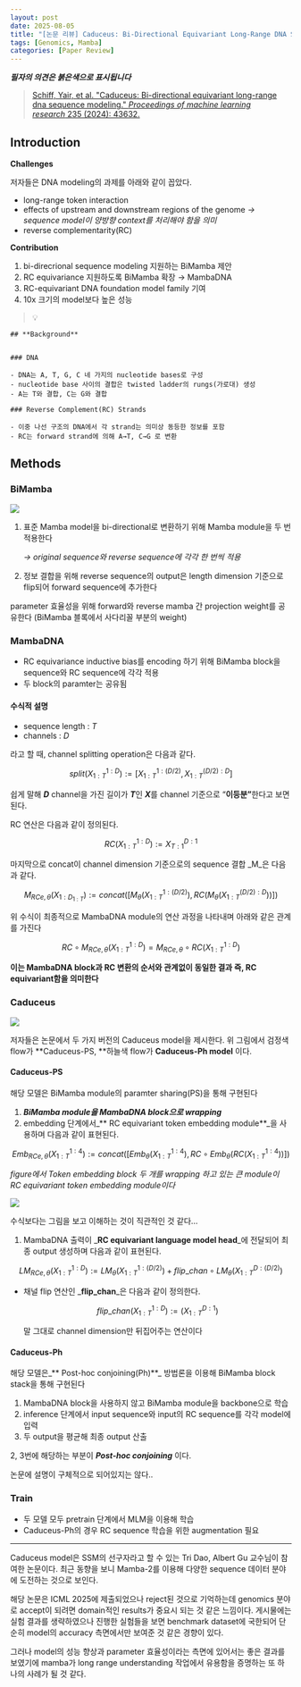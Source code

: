 ```yaml
---
layout: post
date: 2025-08-05
title: "[논문 리뷰] Caduceus: Bi-Directional Equivariant Long-Range DNA Sequence Modeling"
tags: [Genomics, Mamba]
categories: [Paper Review]
---
```


<span class="notion-red">_**필자의 의견은 붉은색으로 표시됩니다**_</span>


> [Schiff, Yair, et al. "Caduceus: Bi-directional equivariant long-range dna sequence modeling." ](https://pmc.ncbi.nlm.nih.gov/articles/PMC12189541/)[_Proceedings of machine learning research_](https://pmc.ncbi.nlm.nih.gov/articles/PMC12189541/)[ 235 (2024): 43632.](https://pmc.ncbi.nlm.nih.gov/articles/PMC12189541/)



## Introduction


**Challenges**


저자들은 DNA modeling의 과제를 아래와 같이 꼽았다.

- long-range token interaction
- effects of upstream and downstream regions of the genome 
_→ sequence model이 양방향 context를 처리해야 함을 의미_
- reverse complementarity(RC)

**Contribution**

1. bi-direcrional sequence modeling 지원하는 BiMamba 제안
1. RC equivariance 지원하도록 BiMamba 확장 → MambaDNA
1. RC-equivariant DNA foundation model family 기여
1. 10x 크기의 model보다 높은 성능

> 💡 


	## **Background**


	### DNA

	- DNA는 A, T, G, C 네 가지의 nucleotide bases로 구성
	- nucleotide base 사이의 결합은 twisted ladder의 rungs(가로대) 생성
	- A는 T와 결합, C는 G와 결합

	### Reverse Complement(RC) Strands

	- 이중 나선 구조의 DNA에서 각 strand는 의미상 동등한 정보를 포함
	- RC는 forward strand에 의해 A→T, C→G 로 변환


## Methods



### BiMamba


![](https://prod-files-secure.s3.us-west-2.amazonaws.com/542b861c-36a8-4051-84e5-8804b6728dba/2c247d59-7815-4980-99f0-8f0d21f445a7/image.png?X-Amz-Algorithm=AWS4-HMAC-SHA256&X-Amz-Content-Sha256=UNSIGNED-PAYLOAD&X-Amz-Credential=ASIAZI2LB466W64PLMC2%2F20250825%2Fus-west-2%2Fs3%2Faws4_request&X-Amz-Date=20250825T190101Z&X-Amz-Expires=3600&X-Amz-Security-Token=IQoJb3JpZ2luX2VjEAoaCXVzLXdlc3QtMiJHMEUCIF%2BX%2BPcvBayRJF3aNUXwoL6pJZ17dEjTetGmjgG7Fm9CAiEAiY1W5v4%2B5GZDFgPJsITcB7rRBbczA7dc0xHqn6B5BIUq%2FwMIYxAAGgw2Mzc0MjMxODM4MDUiDMBFC0cgl8OEcr1GoircA3WLTsTuVZxSjgWo3o1Vwj5rPHZkR%2BCFZXu0nL96najORMjwiyoNEerDsqE%2F6Cqr2YXNdtRQrYrupVhhG0UdfHPuxtNOcd%2FHJgeTV5Pz0HJGoF5n9Qax%2F3JZ593wvF0MzoJEENqcEIt%2B97cbwCONIBCiYCclfaJ4UAv8%2BNqIHIhoLvgo2Edb0SGwiA%2BM81boQyTVXWkUVtdwbcFXIS2leUBE3f3UkyZUhmieUa8NOTCfUC8qxvgM78zQrzrIqSCrmsValKlrs2vAENGXxXq%2BeUfqvac84pMsO0bEOUgrcxeKd6CsEH4mkl3DOqanLOBajiv96%2Bmn2nbM0dvC1f8skGp9x9BjOq5mxFWFSJ%2FuAd0PcqID0G1tcX8lG5borWixux%2BA0iMU2NM4WywJPEB%2FW39qTIhP%2BsAoD6LvT1ZPGqTtGcvUgttHhEd6F7wjvh3YNcGaygZ5gHf5nBFwfxyPdY9I7998jgAa3P7nMMN2CherRfZpT5GMwjT%2BJyMkmGdVRwuqdc4IDcLSgRYwsOySC6mA8%2BnDKpe%2BeBjUOHKZRtobp6YsRiqGqLZFzvvl%2FbIWZcKuoCoCS3xlbYwonp%2BZI1vaToqXk8zCsTnFwHtlyAuPsuDPaMKP0Cyx56wIMObNssUGOqUBF4QhGM0oLV2Engwzynn4kCllXFYE6Ku9WeIF1KKP2mP5Kdylpt84PtiDJ5nUIOCWsx%2FcRFhyx%2BuppabYD933EYAblg%2FnGHYMiDgCuDw3Wg66Yku3xAquEmWXOzJnL54oLk4t7SIRgMksA2bcsu9qD9yFo8hRHvWehgEqExIs9y8c1d0gq3QFGbUUszfcj5JsHTq0vy2AI5fG1sEmdAchAZiTqcbv&X-Amz-Signature=4f604fb1c4bc804a9eb7851c5c21c3fd2bac04e7ceeaf1213422db292d47a4c8&X-Amz-SignedHeaders=host&x-amz-checksum-mode=ENABLED&x-id=GetObject)

1. 표준 Mamba model을 bi-directional로 변환하기 위해 Mamba module을 두 번 적용한다

	_→ original sequence와 reverse sequence에 각각 한 번씩 적용_

1. 정보 결합을 위해 reverse sequence의 output은 length dimension 기준으로 flip되어 forward sequence에 추가한다

parameter 효율성을 위해 forward와 reverse mamba 간 projection weight를 공유한다 (BiMamba 블록에서 사다리꼴 부분의 weight)



### MambaDNA

- RC equivariance inductive bias를 encoding 하기 위해 BiMamba block을 sequence와 RC sequence에 각각 적용
- 두 block의 paramter는 공유됨


#### 수식적 설명

- sequence length : _T_
- channels : _D_

라고 할 때,  channel splitting operation은 다음과 같다.


$$
split(X^{1:D}_{1:T}):=[X^{1:(D/2)}_{1:T},X^{(D/2):D}_{1:T}]
$$


<span class="notion-red">쉽게 말해 </span><span class="notion-red">_**D**_</span><span class="notion-red"> channel을 가진 길이가 </span><span class="notion-red">_**T**_</span><span class="notion-red">인 </span><span class="notion-red">_**X**_</span><span class="notion-red">를 channel 기준으로 “</span><span class="notion-red">**이등분”**</span><span class="notion-red">한다고 보면 된다.</span>


RC 연산은 다음과 같이 정의된다.


$$
RC(X^{1:D}_{1:T}):=X^{D:1}_{T:1}
$$


마지막으로 concat이 channel dimension 기준으로의 sequence 결합 _M_은 다음과 같다.


$$
M_{RCe,\theta}(X_{1:D_{1:T}}):=concat([M_{\theta}(X^{1:(D/2)}_{1:T}),RC(M_{\theta}(X^{(D/2):D}_{1:T}))])
$$


위 수식이 최종적으로 MambaDNA module의 연산 과정을 나타내며 아래와 같은 관계를 가진다


$$
RC\circ M_{RCe,\theta}(X^{1:D}_{1:T}) = M_{RCe,\theta} \circ RC(X^{1:D}_{1:T})
$$


**이는 MambaDNA block과 RC 변환의 순서와 관계없이 동일한 결과 즉, RC equivariant함을 의미한다**



### Caduceus


![](https://prod-files-secure.s3.us-west-2.amazonaws.com/542b861c-36a8-4051-84e5-8804b6728dba/f94a60d7-8145-473b-aef9-7c68d3ec604a/image.png?X-Amz-Algorithm=AWS4-HMAC-SHA256&X-Amz-Content-Sha256=UNSIGNED-PAYLOAD&X-Amz-Credential=ASIAZI2LB466W64PLMC2%2F20250825%2Fus-west-2%2Fs3%2Faws4_request&X-Amz-Date=20250825T190102Z&X-Amz-Expires=3600&X-Amz-Security-Token=IQoJb3JpZ2luX2VjEAoaCXVzLXdlc3QtMiJHMEUCIF%2BX%2BPcvBayRJF3aNUXwoL6pJZ17dEjTetGmjgG7Fm9CAiEAiY1W5v4%2B5GZDFgPJsITcB7rRBbczA7dc0xHqn6B5BIUq%2FwMIYxAAGgw2Mzc0MjMxODM4MDUiDMBFC0cgl8OEcr1GoircA3WLTsTuVZxSjgWo3o1Vwj5rPHZkR%2BCFZXu0nL96najORMjwiyoNEerDsqE%2F6Cqr2YXNdtRQrYrupVhhG0UdfHPuxtNOcd%2FHJgeTV5Pz0HJGoF5n9Qax%2F3JZ593wvF0MzoJEENqcEIt%2B97cbwCONIBCiYCclfaJ4UAv8%2BNqIHIhoLvgo2Edb0SGwiA%2BM81boQyTVXWkUVtdwbcFXIS2leUBE3f3UkyZUhmieUa8NOTCfUC8qxvgM78zQrzrIqSCrmsValKlrs2vAENGXxXq%2BeUfqvac84pMsO0bEOUgrcxeKd6CsEH4mkl3DOqanLOBajiv96%2Bmn2nbM0dvC1f8skGp9x9BjOq5mxFWFSJ%2FuAd0PcqID0G1tcX8lG5borWixux%2BA0iMU2NM4WywJPEB%2FW39qTIhP%2BsAoD6LvT1ZPGqTtGcvUgttHhEd6F7wjvh3YNcGaygZ5gHf5nBFwfxyPdY9I7998jgAa3P7nMMN2CherRfZpT5GMwjT%2BJyMkmGdVRwuqdc4IDcLSgRYwsOySC6mA8%2BnDKpe%2BeBjUOHKZRtobp6YsRiqGqLZFzvvl%2FbIWZcKuoCoCS3xlbYwonp%2BZI1vaToqXk8zCsTnFwHtlyAuPsuDPaMKP0Cyx56wIMObNssUGOqUBF4QhGM0oLV2Engwzynn4kCllXFYE6Ku9WeIF1KKP2mP5Kdylpt84PtiDJ5nUIOCWsx%2FcRFhyx%2BuppabYD933EYAblg%2FnGHYMiDgCuDw3Wg66Yku3xAquEmWXOzJnL54oLk4t7SIRgMksA2bcsu9qD9yFo8hRHvWehgEqExIs9y8c1d0gq3QFGbUUszfcj5JsHTq0vy2AI5fG1sEmdAchAZiTqcbv&X-Amz-Signature=9a7cab64decf63d3691c893ea83261a1165bbe4338e2c97fa58e1d3c9feb9e35&X-Amz-SignedHeaders=host&x-amz-checksum-mode=ENABLED&x-id=GetObject)


저자들은 논문에서 두 가지 버전의 Caduceus model을 제시한다. 위 그림에서 검정색 flow가 **Caduceus-PS, **하늘색 flow가 **Caduceus-Ph model** 이다.



#### Caduceus-PS


해당 모델은 BiMamba module의 paramter sharing(PS)을 통해 구현된다

1. _**BiMamba module을 MambaDNA block으로 wrapping**_
1. embedding 단계에서_** RC equivariant token embedding module**_을 사용하며 다음과 같이 표현된다.

$$
Emb_{RCe,\theta}(X^{1:4}_{1:T}):=concat([Emb_{\theta}(X^{1:4}_{1:T}),RC \circ Emb_{\theta}(RC(X^{1:4}_{1:T}))])
$$


_figure에서 Token embedding block 두 개를 wrapping 하고 있는 큰 module이 RC equivariant token embedding module이다_


![](https://prod-files-secure.s3.us-west-2.amazonaws.com/542b861c-36a8-4051-84e5-8804b6728dba/b175e4da-71eb-4e91-8c23-a06dabe673c9/image.png?X-Amz-Algorithm=AWS4-HMAC-SHA256&X-Amz-Content-Sha256=UNSIGNED-PAYLOAD&X-Amz-Credential=ASIAZI2LB466W64PLMC2%2F20250825%2Fus-west-2%2Fs3%2Faws4_request&X-Amz-Date=20250825T190102Z&X-Amz-Expires=3600&X-Amz-Security-Token=IQoJb3JpZ2luX2VjEAoaCXVzLXdlc3QtMiJHMEUCIF%2BX%2BPcvBayRJF3aNUXwoL6pJZ17dEjTetGmjgG7Fm9CAiEAiY1W5v4%2B5GZDFgPJsITcB7rRBbczA7dc0xHqn6B5BIUq%2FwMIYxAAGgw2Mzc0MjMxODM4MDUiDMBFC0cgl8OEcr1GoircA3WLTsTuVZxSjgWo3o1Vwj5rPHZkR%2BCFZXu0nL96najORMjwiyoNEerDsqE%2F6Cqr2YXNdtRQrYrupVhhG0UdfHPuxtNOcd%2FHJgeTV5Pz0HJGoF5n9Qax%2F3JZ593wvF0MzoJEENqcEIt%2B97cbwCONIBCiYCclfaJ4UAv8%2BNqIHIhoLvgo2Edb0SGwiA%2BM81boQyTVXWkUVtdwbcFXIS2leUBE3f3UkyZUhmieUa8NOTCfUC8qxvgM78zQrzrIqSCrmsValKlrs2vAENGXxXq%2BeUfqvac84pMsO0bEOUgrcxeKd6CsEH4mkl3DOqanLOBajiv96%2Bmn2nbM0dvC1f8skGp9x9BjOq5mxFWFSJ%2FuAd0PcqID0G1tcX8lG5borWixux%2BA0iMU2NM4WywJPEB%2FW39qTIhP%2BsAoD6LvT1ZPGqTtGcvUgttHhEd6F7wjvh3YNcGaygZ5gHf5nBFwfxyPdY9I7998jgAa3P7nMMN2CherRfZpT5GMwjT%2BJyMkmGdVRwuqdc4IDcLSgRYwsOySC6mA8%2BnDKpe%2BeBjUOHKZRtobp6YsRiqGqLZFzvvl%2FbIWZcKuoCoCS3xlbYwonp%2BZI1vaToqXk8zCsTnFwHtlyAuPsuDPaMKP0Cyx56wIMObNssUGOqUBF4QhGM0oLV2Engwzynn4kCllXFYE6Ku9WeIF1KKP2mP5Kdylpt84PtiDJ5nUIOCWsx%2FcRFhyx%2BuppabYD933EYAblg%2FnGHYMiDgCuDw3Wg66Yku3xAquEmWXOzJnL54oLk4t7SIRgMksA2bcsu9qD9yFo8hRHvWehgEqExIs9y8c1d0gq3QFGbUUszfcj5JsHTq0vy2AI5fG1sEmdAchAZiTqcbv&X-Amz-Signature=e5f2373fe0766e31ddda389a9c2b300191574194eda6a1e69632acb83f8d45b7&X-Amz-SignedHeaders=host&x-amz-checksum-mode=ENABLED&x-id=GetObject)


<span class="notion-red">수식보다는 그림을 보고 이해하는 것이 직관적인 것 같다…</span>

1. MambaDNA 출력이 _**RC equivariant language model head**_에 전달되어 최종 output 생성하며 다음과 같이 표현된다.

$$
LM_{RCe,\theta}(X^{1:D}_{1:T}):= LM_{\theta}(X^{1:(D/2)}_{1:T})+flip\_chan\circ LM_{\theta}(X^{D:(D/2)}_{1:T})
$$

- 채널 flip 연산인 _**flip\_chan**_은 다음과 같이 정의한다.

	$$
	flip\_chan(X^{1:D}_{1:T}):=(X^{D:1}_{1:T})
	$$


	말 그대로 channel dimension만 뒤집어주는 연산이다



#### Caduceus-Ph


해당 모델은_** Post-hoc conjoining(Ph)**_ 방법론을 이용해 BiMamba block stack을 통해 구현된다

1. MambaDNA block을 사용하지 않고 BiMamba module을 backbone으로 학습
1. inference 단계에서 input sequence와 input의 RC sequence를 각각 model에 입력
1. 두 output을 평균해 최종 output 산출

2, 3번에 해당하는 부분이 _**Post-hoc conjoining**_ 이다.


<span class="notion-red">논문에 설명이 구체적으로 되어있지는 않다..</span>



### Train

- 두 모델 모두 pretrain 단계에서 MLM을 이용해 학습
- Caduceus-Ph의 경우 RC sequence 학습을 위한 augmentation 필요

---


<span class="notion-red">Caduceus model은 SSM의 선구자라고 할 수 있는 Tri Dao, Albert Gu 교수님이 참여한 논문이다. 최근 동향을 보니 Mamba-2를 이용해 다양한 sequence 데이터 분야에 도전하는 것으로 보인다.</span>


<span class="notion-red">해당 논문은 ICML 2025에 제출되었으나 reject된 것으로 기억하는데 genomics 분야로 accept이 되려면 domain적인 results가 중요시 되는 것 같은 느낌이다. 게시물에는 실험 결과를 생략하였으나 진행한 실험들을 보면 benchmark dataset에 국한되어 단순히 model의 accuracy 측면에서만 보여준 것 같은 경향이 있다.</span>


<span class="notion-red">그러나 model의 성능 향상과 parameter 효율성이라는 측면에 있어서는 좋은 결과를 보였기에 mamba가 long range understanding 작업에서 유용함을 증명하는 또 하나의 사례가 될 것 같다.</span>

